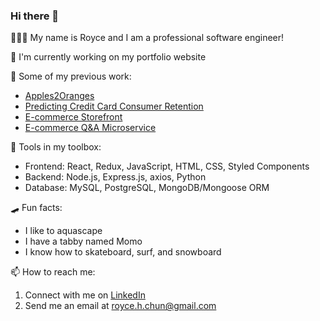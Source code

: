 ### Hi there 👋

 🧑🏻‍💻 My name is Royce and I am a professional software engineer!
 
 🔭 I'm currently working on my portfolio website 
 
 🌱 Some of my previous work:
 - [Apples2Oranges](https://github.com/ph-castle/apples2oranges)
 - [Predicting Credit Card Consumer Retention](https://github.com/rochun/credit-card-retention-prediction)
 - [E-commerce Storefront](https://github.com/SpaceDesigns/Atelier)
 - [E-commerce Q&A Microservice](https://github.com/Adventure-Org/questions)

 🧰 Tools in my toolbox:
 - Frontend: React, Redux, JavaScript, HTML, CSS, Styled Components
 - Backend: Node.js, Express.js, axios, Python
 - Database: MySQL, PostgreSQL, MongoDB/Mongoose ORM
 
 🛹 Fun facts: 
 - I like to aquascape
 - I have a tabby named Momo 
 - I know how to skateboard, surf, and snowboard
 
 📫 How to reach me:
  1. Connect with me on [LinkedIn](https://www.linkedin.com/in/royce-chun/)
  2. Send me an email at royce.h.chun@gmail.com
